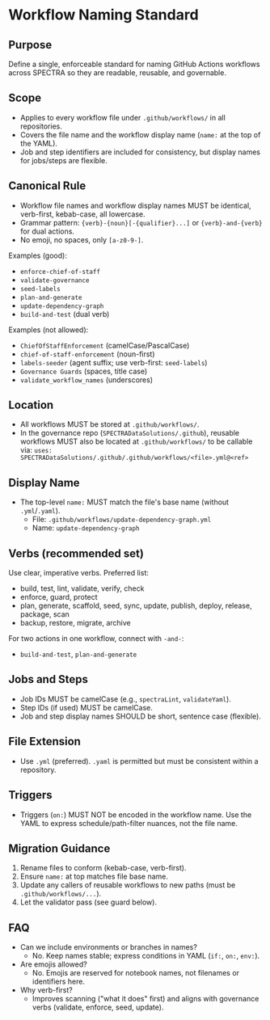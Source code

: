# Workflow Naming Standard

## Purpose
Define a single, enforceable standard for naming GitHub Actions workflows across SPECTRA so they are readable, reusable, and governable.

## Scope
- Applies to every workflow file under `.github/workflows/` in all repositories.
- Covers the file name and the workflow display name (`name:` at the top of the YAML).
- Job and step identifiers are included for consistency, but display names for jobs/steps are flexible.

## Canonical Rule
- Workflow file names and workflow display names MUST be identical, verb-first, kebab-case, all lowercase.
- Grammar pattern: `{verb}-{noun}[-{qualifier}...]` or `{verb}-and-{verb}` for dual actions.
- No emoji, no spaces, only `[a-z0-9-]`.

Examples (good):
- `enforce-chief-of-staff`
- `validate-governance`
- `seed-labels`
- `plan-and-generate`
- `update-dependency-graph`
- `build-and-test` (dual verb)

Examples (not allowed):
- `ChiefOfStaffEnforcement` (camelCase/PascalCase)
- `chief-of-staff-enforcement` (noun-first)
- `labels-seeder` (agent suffix; use verb-first: `seed-labels`)
- `Governance Guards` (spaces, title case)
- `validate_workflow_names` (underscores)

## Location
- All workflows MUST be stored at `.github/workflows/`.
- In the governance repo (`SPECTRADataSolutions/.github`), reusable workflows MUST also be located at `.github/workflows/` to be callable via:
  `uses: SPECTRADataSolutions/.github/.github/workflows/<file>.yml@<ref>`

## Display Name
- The top-level `name:` MUST match the file's base name (without `.yml`/`.yaml`).
  - File: `.github/workflows/update-dependency-graph.yml`
  - Name: `update-dependency-graph`

## Verbs (recommended set)
Use clear, imperative verbs. Preferred list:
- build, test, lint, validate, verify, check
- enforce, guard, protect
- plan, generate, scaffold, seed, sync, update, publish, deploy, release, package, scan
- backup, restore, migrate, archive

For two actions in one workflow, connect with `-and-`:
- `build-and-test`, `plan-and-generate`

## Jobs and Steps
- Job IDs MUST be camelCase (e.g., `spectraLint`, `validateYaml`).
- Step IDs (if used) MUST be camelCase.
- Job and step display names SHOULD be short, sentence case (flexible).

## File Extension
- Use `.yml` (preferred). `.yaml` is permitted but must be consistent within a repository.

## Triggers
- Triggers (`on:`) MUST NOT be encoded in the workflow name. Use the YAML to express schedule/path-filter nuances, not the file name.

## Migration Guidance
1) Rename files to conform (kebab-case, verb-first).
2) Ensure `name:` at top matches file base name.
3) Update any callers of reusable workflows to new paths (must be `.github/workflows/...`).
4) Let the validator pass (see guard below).

## FAQ
- Can we include environments or branches in names?
  - No. Keep names stable; express conditions in YAML (`if:`, `on:`, `env:`).
- Are emojis allowed?
  - No. Emojis are reserved for notebook names, not filenames or identifiers here.
- Why verb-first?
  - Improves scanning ("what it does" first) and aligns with governance verbs (validate, enforce, seed, update).